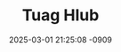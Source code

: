 ---
layout: movie-video-data
date: 2025-03-01 21:25:08 -0909
categories: movie

# Site Attributes
title: "Tuag Hlub"
permalink: "/movie/Tuag_Hlub"

# Movie Attributes
synopsis: "Thaum Yis muaj 3 xyoo xwb, txiv dlaab puab twb tuaj qhab Yis coj moog nrug puab nyob lawm. 18 lub xyoo dlhau moog kws yis taab tom tav nkauj, yis le maam paub tas yis twb yog ib tus ntchais kws muaj quas yawg lawm. Thaum ntawv tug txiv neej kws yis hlub tshaaj tsis yog yis tug quas yawg vim yis lub sab twb hlub dlua lwm tug lawm. vim txuj kev hlub, yis tug hluas nraug txhaj le raug muab tua tuag lawm. Dlaaj dlee kev khaub pleeg nkauj nraug yuav luj npaum le caag los tsi sib tau ces thaum kawg tsuas yog txuj kev haus ntshaav teg txhaj le yog tuag txuj kev rua ob tug lug sib qaws lawm xwb. ua neej nyob tsis sib tau ces xaav tas ca tuag moog ntshe yuav tau nyob ua ke tam sis tug tsis muaj moo ces txawm tuag pestsawg tam los yeej tseem yuav tau sib ncaim. ntawm nuav yog ib zaaj dlaab neeg kws muaj tseeb nyob rau suav teb thaum lub neej qub qaab. "
producer: "HmoobSuav Teb Production"
director: "Ling Lee"
writer: "Ling Lee"
video_link: ""
genre: "Historical Drama"
year: "2013"
release_type: "DVD"
storage: "Center for Hmong Studies"
thumbnail: "/assets/images/movie_thumbnails/Tuag Hlub.jpeg"
publishing_company: "HmoobSuav Teb Production"

# Sequels + Parts
base_movie: ""
total_parts: 
sequel: ""

# Movie Cast
cast:
- name: "Ling Lee"
- name: "Qiqi Thao"
- name: "Ceeb Hawj"
- name: "Tshaus Hawj"
- name: "Vej Lis"
- name: "Xeeb Lis"
- name: "Wei Hon Bing"
---